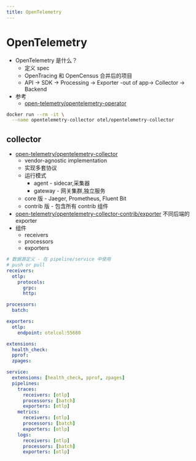 ```yaml
---
title: OpenTelemetry
---
```


# OpenTelemetry

- OpenTelemetry 是什么？
  - 定义 spec
  - OpenTracing 和 OpenCensus 合并后的项目
  - API -> SDK -> Processing -> Exporter -out of app-> Collector -> Backend
- 参考
  - [open-telemetry/opentelemetry-operator](https://github.com/open-telemetry/opentelemetry-operator)

```bash
docker run --rm -it \
  --name opentelemetry-collector otel/opentelemetry-collector
```

## collector

- [open-telemetry/opentelemetry-collector](https://github.com/open-telemetry/opentelemetry-collector)
  - vendor-agnostic implementation
  - 实现多套协议
  - 运行模式
    - agent - sidecar,采集器
    - gateway - 网关集群,独立服务
  - core 版 - Jaeger, Prometheus, Fluent Bit
  - contrib 版 - 包含所有 contrib 组件
- [open-telemetry/opentelemetry-collector-contrib/exporter](https://github.com/open-telemetry/opentelemetry-collector-contrib/tree/main/exporter)
  不同后端的 exporter
- 组件
  - receivers
  - processors
  - exporters

```yaml
# 数据源定义 - 在 pipeline/service 中使用
# push or pull
receivers:
  otlp:
    protocols:
      grpc:
      http:

processors:
  batch:

exporters:
  otlp:
    endpoint: otelcol:55680

extensions:
  health_check:
  pprof:
  zpages:

service:
  extensions: [health_check, pprof, zpages]
  pipelines:
    traces:
      receivers: [otlp]
      processors: [batch]
      exporters: [otlp]
    metrics:
      receivers: [otlp]
      processors: [batch]
      exporters: [otlp]
    logs:
      receivers: [otlp]
      processors: [batch]
      exporters: [otlp]
```
